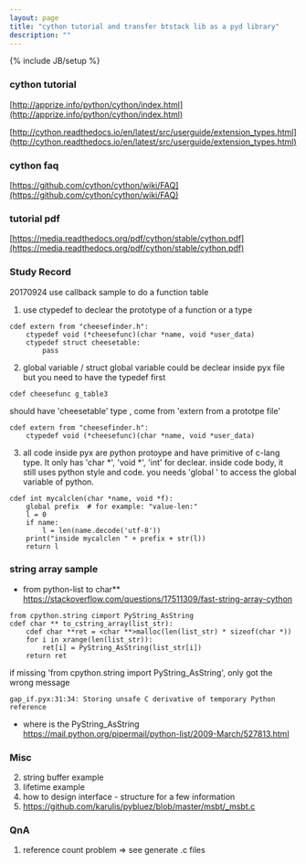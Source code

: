 ```yaml
---
layout: page
title: "cython tutorial and transfer btstack lib as a pyd library"
description: ""
---
```

{% include JB/setup %}

### cython tutorial
[http://apprize.info/python/cython/index.html](http://apprize.info/python/cython/index.html)

[http://cython.readthedocs.io/en/latest/src/userguide/extension_types.html](http://cython.readthedocs.io/en/latest/src/userguide/extension_types.html)

### cython faq
[https://github.com/cython/cython/wiki/FAQ](https://github.com/cython/cython/wiki/FAQ)

### tutorial pdf
[https://media.readthedocs.org/pdf/cython/stable/cython.pdf](https://media.readthedocs.org/pdf/cython/stable/cython.pdf)

### Study Record
20170924 use callback sample to do a function table
1. use ctypedef to declear the prototype of a function or a type
```
cdef extern from "cheesefinder.h":
    ctypedef void (*cheesefunc)(char *name, void *user_data)
    ctypedef struct cheesetable:
        pass
```

2. global variable / struct global variable could be declear inside pyx file
  but you need to have the typedef first
```
cdef cheesefunc g_table3
```
  should have 'cheesetable' type , come from 'extern from a prototpe file'
```
cdef extern from "cheesefinder.h":
    ctypedef void (*cheesefunc)(char *name, void *user_data)
```

3. all code inside pyx are python protoype and have primitive of c-lang type.
  It only has 'char *', 'void *', 'int' for declear. 
  inside code body, it still uses python style and code. 
  you needs 'global <variable>' to access the global variable of python. 
```
cdef int mycalclen(char *name, void *f):
    global prefix  # for example: "value-len:"
    l = 0
    if name:
        l = len(name.decode('utf-8'))
    print("inside mycalclen " + prefix + str(l))
    return l
```

### string array sample 

* from python-list to char**
https://stackoverflow.com/questions/17511309/fast-string-array-cython
```
from cpython.string cimport PyString_AsString
cdef char ** to_cstring_array(list_str):
    cdef char **ret = <char **>malloc(len(list_str) * sizeof(char *))
    for i in xrange(len(list_str)):
        ret[i] = PyString_AsString(list_str[i])
    return ret
```

if missing 'from cpython.string import PyString_AsString', 
only got the wrong message
```
gap_if.pyx:31:34: Storing unsafe C derivative of temporary Python reference
```

* where is the PyString_AsString
https://mail.python.org/pipermail/python-list/2009-March/527813.html

### Misc
2. string buffer example
3. lifetime example
4. how to design interface - structure for a few information    
5. https://github.com/karulis/pybluez/blob/master/msbt/_msbt.c

### QnA
1. reference count problem => see generate .c files